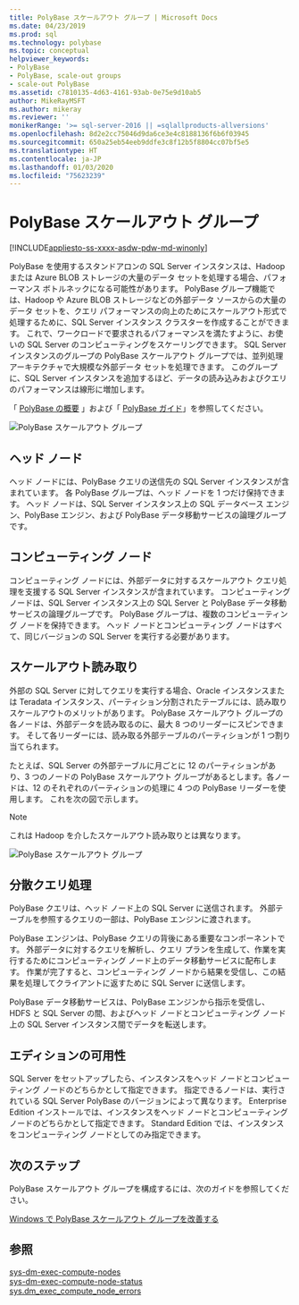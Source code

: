 ```yaml
---
title: PolyBase スケールアウト グループ | Microsoft Docs
ms.date: 04/23/2019
ms.prod: sql
ms.technology: polybase
ms.topic: conceptual
helpviewer_keywords:
- PolyBase
- PolyBase, scale-out groups
- scale-out PolyBase
ms.assetid: c7810135-4d63-4161-93ab-0e75e9d10ab5
author: MikeRayMSFT
ms.author: mikeray
ms.reviewer: ''
monikerRange: '>= sql-server-2016 || =sqlallproducts-allversions'
ms.openlocfilehash: 8d2e2cc75046d9da6ce3e4c8188136f6b6f03945
ms.sourcegitcommit: 650a25eb54eeb9ddfe3c8f12b5f8804cc07bf5e5
ms.translationtype: HT
ms.contentlocale: ja-JP
ms.lasthandoff: 01/03/2020
ms.locfileid: "75623239"
---
```

# <a name="polybase-scale-out-groups"></a>PolyBase スケールアウト グループ

[!INCLUDE[appliesto-ss-xxxx-asdw-pdw-md-winonly](../../includes/appliesto-ss-xxxx-xxxx-xxx-md-winonly.md)]

PolyBase を使用するスタンドアロンの SQL Server インスタンスは、Hadoop または Azure BLOB ストレージの大量のデータ セットを処理する場合、パフォーマンス ボトルネックになる可能性があります。 PolyBase グループ機能では、Hadoop や Azure BLOB ストレージなどの外部データ ソースからの大量のデータ セットを、クエリ パフォーマンスの向上のためにスケールアウト形式で処理するために、SQL Server インスタンス クラスターを作成することができます。 これで、ワークロードで要求されるパフォーマンスを満たすように、お使いの SQL Server のコンピューティングをスケーリングできます。 SQL Server インスタンスのグループの PolyBase スケールアウト グループでは、並列処理アーキテクチャで大規模な外部データ セットを処理できます。 このグループに、SQL Server インスタンスを追加するほど、データの読み込みおよびクエリのパフォーマンスは線形に増加します。 
  
「 [PolyBase の概要](../../relational-databases/polybase/get-started-with-polybase.md) 」および「 [PolyBase ガイド](../../relational-databases/polybase/polybase-guide.md)」を参照してください。
  
![PolyBase スケールアウト グループ](../../relational-databases/polybase/media/polybase-scale-out-groups.png "|::ref1::|")  
  
## <a name="head-node"></a>ヘッド ノード  

ヘッド ノードには、PolyBase クエリの送信先の SQL Server インスタンスが含まれています。 各 PolyBase グループは、ヘッド ノードを 1 つだけ保持できます。 ヘッド ノードは、SQL Server インスタンス上の SQL データベース エンジン、PolyBase エンジン、および PolyBase データ移動サービスの論理グループです。
  
## <a name="compute-node"></a>コンピューティング ノード  

コンピューティング ノードには、外部データに対するスケールアウト クエリ処理を支援する SQL Server インスタンスが含まれています。 コンピューティング ノードは、SQL Server インスタンス上の SQL Server と PolyBase データ移動サービスの論理グループです。 PolyBase グループは、複数のコンピューティング ノードを保持できます。 ヘッド ノードとコンピューティング ノードはすべて、同じバージョンの SQL Server を実行する必要があります。

## <a name="scale-out-reads"></a>スケールアウト読み取り

外部の SQL Server に対してクエリを実行する場合、Oracle インスタンスまたは Teradata インスタンス、パーティション分割されたテーブルには、読み取りスケールアウトのメリットがあります。 PolyBase スケールアウト グループの各ノードは、外部データを読み取るのに、最大 8 つのリーダーにスピンできます。 そして各リーダーには、読み取る外部テーブルのパーティションが 1 つ割り当てられます。 

たとえば、SQL Server の外部テーブルに月ごとに 12 のパーティションがあり、3 つのノードの PolyBase スケールアウト グループがあるとします。各ノードは、12 のそれぞれのパーティションの処理に 4 つの PolyBase リーダーを使用します。 これを次の図で示します。 

> [!NOTE]
>  これは Hadoop を介したスケールアウト読み取りとは異なります。 

![PolyBase スケールアウト グループ](../../relational-databases/polybase/media/polybase-scale-out-groups2.png "|::ref2::|")
  
## <a name="distributed-query-processing"></a>分散クエリ処理  

PolyBase クエリは、ヘッド ノード上の SQL Server に送信されます。 外部テーブルを参照するクエリの一部は、PolyBase エンジンに渡されます。
  
PolyBase エンジンは、PolyBase クエリの背後にある重要なコンポーネントです。 外部データに対するクエリを解析し、クエリ プランを生成して、作業を実行するためにコンピューティング ノード上のデータ移動サービスに配布します。 作業が完了すると、コンピューティング ノードから結果を受信し、この結果を処理してクライアントに返すために SQL Server に送信します。
  
PolyBase データ移動サービスは、PolyBase エンジンから指示を受信し、HDFS と SQL Server の間、およびヘッド ノードとコンピューティング ノード上の SQL Server インスタンス間でデータを転送します。
  
## <a name="editions-availability"></a>エディションの可用性  

SQL Server をセットアップしたら、インスタンスをヘッド ノードとコンピューティング ノードのどちらかとして指定できます。 指定できるノードは、実行されている SQL Server PolyBase のバージョンによって異なります。 Enterprise Edition インストールでは、インスタンスをヘッド ノードとコンピューティング ノードのどちらかとして指定できます。 Standard Edition では、インスタンスをコンピューティング ノードとしてのみ指定できます。

## <a name="next-steps"></a>次のステップ

PolyBase スケールアウト グループを構成するには、次のガイドを参照してください。

[Windows で PolyBase スケールアウト グループを改善する](configure-scale-out-groups-windows.md)

## <a name="see-also"></a>参照

 [sys-dm-exec-compute-nodes](../../relational-databases/system-dynamic-management-views/sys-dm-exec-compute-nodes-transact-sql.md)   
 [sys-dm-exec-compute-node-status](../../relational-databases/system-dynamic-management-views/sys-dm-exec-compute-node-status-transact-sql.md)   
 [sys.dm_exec_compute_node_errors](../../relational-databases/system-dynamic-management-views/sys-dm-exec-compute-node-errors-transact-sql.md)   

